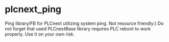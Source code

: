 # plcnext_ping
Ping library/FB for PLCnext utilizing system ping. Not resource friendly:) Do not forget that used PLCnextBase library requires PLC reboot to work properly. Use it on your own risk.
